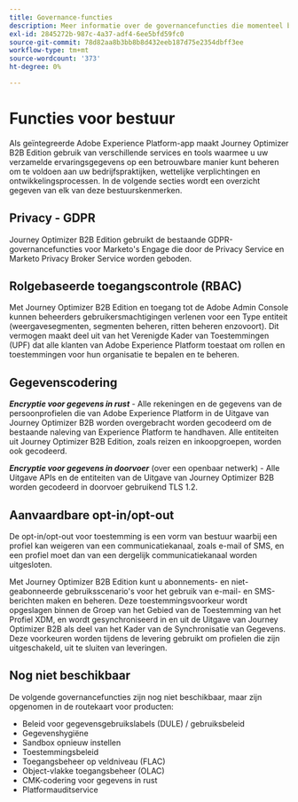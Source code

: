 ```yaml
---
title: Governance-functies
description: Meer informatie over de governancefuncties die momenteel beschikbaar zijn in Journey Optimizer B2B Edition.
exl-id: 2845272b-987c-4a37-adf4-6ee5bfd59fc0
source-git-commit: 78d82aa8b3bb8b8d432eeb187d75e2354dbff3ee
workflow-type: tm+mt
source-wordcount: '373'
ht-degree: 0%

---
```


# Functies voor bestuur

Als geïntegreerde Adobe Experience Platform-app maakt Journey Optimizer B2B Edition gebruik van verschillende services en tools waarmee u uw verzamelde ervaringsgegevens op een betrouwbare manier kunt beheren om te voldoen aan uw bedrijfspraktijken, wettelijke verplichtingen en ontwikkelingsprocessen. In de volgende secties wordt een overzicht gegeven van elk van deze bestuurskenmerken.

## Privacy - GDPR

Journey Optimizer B2B Edition gebruikt de bestaande GDPR-governancefuncties voor Marketo&#39;s Engage die door de Privacy Service en Marketo Privacy Broker Service worden geboden.

## Rolgebaseerde toegangscontrole (RBAC)

Met Journey Optimizer B2B Edition en toegang tot de Adobe Admin Console kunnen beheerders gebruikersmachtigingen verlenen voor een Type entiteit (weergavesegmenten, segmenten beheren, ritten beheren enzovoort). Dit vermogen maakt deel uit van het Verenigde Kader van Toestemmingen (UPF) dat alle klanten van Adobe Experience Platform toestaat om rollen en toestemmingen voor hun organisatie te bepalen en te beheren.

## Gegevenscodering

**_Encryptie voor gegevens in rust_** - Alle rekeningen en de gegevens van de persoonprofielen die van Adobe Experience Platform in de Uitgave van Journey Optimizer B2B worden overgebracht worden gecodeerd om de bestaande naleving van Experience Platform te handhaven. Alle entiteiten uit Journey Optimizer B2B Edition, zoals reizen en inkoopgroepen, worden ook gecodeerd.

**_Encryptie voor gegevens in doorvoer_** (over een openbaar netwerk) - Alle Uitgave APIs en de entiteiten van de Uitgave van Journey Optimizer B2B worden gecodeerd in doorvoer gebruikend TLS 1.2.

## Aanvaardbare opt-in/opt-out

De opt-in/opt-out voor toestemming is een vorm van bestuur waarbij een profiel kan weigeren van een communicatiekanaal, zoals e-mail of SMS, en een profiel moet dan van een dergelijk communicatiekanaal worden uitgesloten.

Met Journey Optimizer B2B Edition kunt u abonnements- en niet-geabonneerde gebruiksscenario&#39;s voor het gebruik van e-mail- en SMS-berichten maken en beheren. Deze toestemmingsvoorkeur wordt opgeslagen binnen de Groep van het Gebied van de Toestemming van het Profiel XDM, en wordt gesynchroniseerd in en uit de Uitgave van Journey Optimizer B2B als deel van het Kader van de Synchronisatie van Gegevens. Deze voorkeuren worden tijdens de levering gebruikt om profielen die zijn uitgeschakeld, uit te sluiten van leveringen.

## Nog niet beschikbaar

De volgende governancefuncties zijn nog niet beschikbaar, maar zijn opgenomen in de routekaart voor producten:

* Beleid voor gegevensgebruikslabels (DULE) / gebruiksbeleid
* Gegevenshygiëne
* Sandbox opnieuw instellen
* Toestemmingsbeleid
* Toegangsbeheer op veldniveau (FLAC)
* Object-vlakke toegangsbeheer (OLAC)
* CMK-codering voor gegevens in rust
* Platformauditservice
